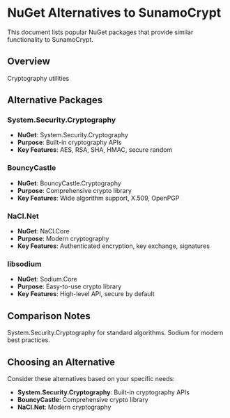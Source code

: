 # NuGet Alternatives to SunamoCrypt

This document lists popular NuGet packages that provide similar functionality to SunamoCrypt.

## Overview

Cryptography utilities

## Alternative Packages

### System.Security.Cryptography
- **NuGet**: System.Security.Cryptography
- **Purpose**: Built-in cryptography APIs
- **Key Features**: AES, RSA, SHA, HMAC, secure random

### BouncyCastle
- **NuGet**: BouncyCastle.Cryptography
- **Purpose**: Comprehensive crypto library
- **Key Features**: Wide algorithm support, X.509, OpenPGP

### NaCl.Net
- **NuGet**: NaCl.Core
- **Purpose**: Modern cryptography
- **Key Features**: Authenticated encryption, key exchange, signatures

### libsodium
- **NuGet**: Sodium.Core
- **Purpose**: Easy-to-use crypto library
- **Key Features**: High-level API, secure by default

## Comparison Notes

System.Security.Cryptography for standard algorithms. Sodium for modern best practices.

## Choosing an Alternative

Consider these alternatives based on your specific needs:
- **System.Security.Cryptography**: Built-in cryptography APIs
- **BouncyCastle**: Comprehensive crypto library
- **NaCl.Net**: Modern cryptography
